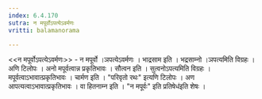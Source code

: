 ```yaml
---
index: 6.4.170
sutra: न मपूर्वोऽपत्येऽवर्मणः
vritti: balamanorama

---
```

<<न मपूर्वोऽपत्येऽवर्मणः>> - न मपूर्वो ।ञपत्येऽवर्मणः । भाद्रसाम इति । भद्रसाम्नो ।ञपत्यमिति विग्रहः । अणि टिलोपः । अनो मपूर्वत्वान्न प्रकृतिभावः । सौत्वन इति । सुत्वनोऽपत्यमिति विग्रहः । मपूर्वत्वाऽभावात्प्रकृतिभावः । चार्मण इति । "परिवृतो रथः" इत्यणि टिलोपः । अण आपत्यत्वाऽभावात्प्रकृतिभावः । वा हितनाम्न इति । "न मपूर्वः" इति प्रतिषेध॑इति शेषः । 